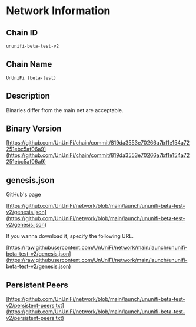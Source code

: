 # Network Information

## Chain ID

`ununifi-beta-test-v2`

## Chain Name

`UnUniFi (beta-test)`

## Description

Binaries differ from the main net are acceptable.

## Binary Version

[https://github.com/UnUniFi/chain/commit/819da3553e70266a7bf1e154a72251ebc5af06a9](https://github.com/UnUniFi/chain/commit/819da3553e70266a7bf1e154a72251ebc5af06a9)

## genesis.json

GitHub's page

[https://github.com/UnUniFi/network/blob/main/launch/ununifi-beta-test-v2/genesis.json](https://github.com/UnUniFi/network/blob/main/launch/ununifi-beta-test-v2/genesis.json)

If you wanna download it, specify the following URL.

[https://raw.githubusercontent.com/UnUniFi/network/main/launch/ununifi-beta-test-v2/genesis.json](https://raw.githubusercontent.com/UnUniFi/network/main/launch/ununifi-beta-test-v2/genesis.json)

## Persistent Peers

[https://github.com/UnUniFi/network/blob/main/launch/ununifi-beta-test-v2/persistent-peers.txt](https://github.com/UnUniFi/network/blob/main/launch/ununifi-beta-test-v2/persistent-peers.txt)
